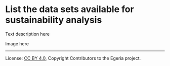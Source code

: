 <!-- SPDX-License-Identifier: CC-BY-4.0 -->
<!-- Copyright Contributors to the Egeria project. -->

# List the data sets available for sustainability analysis

 Text description here 


 Image here




----
License: [CC BY 4.0](https://creativecommons.org/licenses/by/4.0/), Copyright Contributors to the Egeria project.
